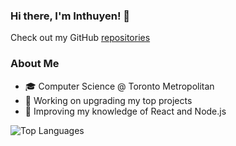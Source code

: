### Hi there, I'm Inthuyen! 👋

Check out my GitHub [repositories](https://github.com/inthuyen?tab=repositories)

<!--
**inthuyen/inthuyen** is a ✨ _special_ ✨ repository because its `README.md` (this file) appears on your GitHub profile.

Here are some ideas to get you started:

- 🔭 I’m currently working on ...
- 🌱 I’m currently learning ...
- 👯 I’m looking to collaborate on ...
- 🤔 I’m looking for help with ...
- 💬 Ask me about ...
- 📫 How to reach me: ...
- 😄 Pronouns: ...
- ⚡ Fun fact: ...
-->

### About Me
- 🎓 Computer Science @ Toronto Metropolitan
- 🔭 Working on upgrading my top projects
- 🌱 Improving my knowledge of React and Node.js

![Top Languages](https://github-readme-stats.vercel.app/api/top-langs/?username=inthuyen&layout=compact)
